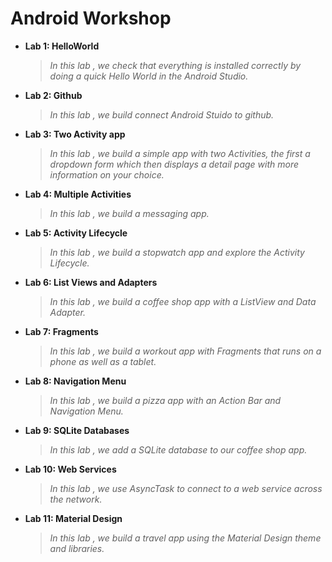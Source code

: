 # Android Workshop

* **Lab 1: HelloWorld**
	>*In this lab , we check that everything is installed correctly by doing a quick Hello World in the Android Studio.*
  
* **Lab 2: Github**
	>*In this lab , we build connect Android Stuido to github.*

* **Lab 3: Two Activity app**
	>*In this lab , we build a simple app with two Activities, the first a dropdown form which then displays a detail page with more information on your choice.*
  
* **Lab 4: Multiple Activities**
	>*In this lab , we build a messaging app.*
  
* **Lab 5: Activity Lifecycle**
	>*In this lab , we build a stopwatch app and explore the Activity Lifecycle.*
  
* **Lab 6: List Views and Adapters**
	>*In this lab , we build a coffee shop app with a ListView and Data Adapter.*
  
* **Lab 7: Fragments**
	>*In this lab , we build a workout app with Fragments that runs on a phone as well as a tablet.*
  
* **Lab 8: Navigation Menu**
	>*In this lab , we build a pizza app with an Action Bar and Navigation Menu.*
  
* **Lab 9: SQLite Databases**
	>*In this lab , we add a SQLite database to our coffee shop app.*

* **Lab 10: Web Services**
	>*In this lab , we use AsyncTask to connect to a web service across the network.*

* **Lab 11: Material Design**
	>*In this lab , we build a travel app using the Material Design theme and libraries.*





